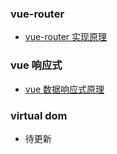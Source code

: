 ### vue-router

- [vue-router 实现原理](https://what-is-fe.licop.cn/framework/Vue/vue-router%E5%AE%9E%E7%8E%B0%E5%8E%9F%E7%90%86.html)

### vue 响应式

- [vue 数据响应式原理](https://what-is-fe.licop.cn/framework/Vue/vue%E6%95%B0%E6%8D%AE%E5%93%8D%E5%BA%94%E5%BC%8F%E5%8E%9F%E7%90%86.html)

### virtual dom

- 待更新

